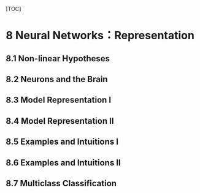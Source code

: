 [TOC]

# 8 Neural Networks：Representation

## 8.1 Non-linear Hypotheses

## 8.2 Neurons and the Brain

## 8.3 Model Representation I

## 8.4 Model Representation II

## 8.5 Examples and Intuitions I

## 8.6 Examples and Intuitions II

## 8.7 Multiclass Classification